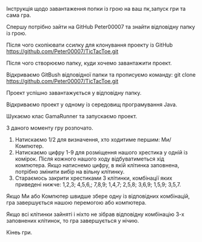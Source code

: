Інструкція щодо завантаження попки із грою на ваш пк,запуск гри та сама гра.

Спершу потрібно зайти на GitHub Peter00007 та знайти відповідну папку із грою.

Після чого скопіювати ссилку для клонування проекту із GitHub https://github.com/Peter00007/TicTacToe.git

Після чого створюємо папку, куди хочемо завантажити проект.

Відкриваємо GitBush відповідної папки та прописуємо команду: 
git clone https://github.com/Peter00007/TicTacToe.git

Проект успішно завантажується у відповідну папку.

Відкриваємо проект у одному із середовищ програмування Java.

Шукаємо клас GamaRunner та запускаємо проект.

З даного моменту гру розпочато.
1. Натискаємо 1/2 для визначення, хто ходитиме першим: Ми/Компютер.
2. Натискаємо цифру 1-9 для розміщення нашого хрестика у одній із комірок.
Після кожного нашого ходу відбуватиметься хід компютера.
Якщо натиснемо цифру, в якій клітинка заповнена, потрібно змінити вибір на вільну клітинку.
3. Стараємось закрити хрестиками 3 клітинки, комбінації яких приведені нижче:
1,2,3; 4,5,6,; 7,8,9; 1,4,7; 2,5,8; 3,6,9; 1,5,9; 3,5,7.

Якщо Ми або Компютер швидше збере одну із відповідних комбінацій, гра завершується нашою перемогою або компютера.

Якщо всі клітинки зайняті і ніхто не зібрав відповідну комбінацію 3-х заповнених клітинок, то гра завершується у нічию.

Кінеь гри.